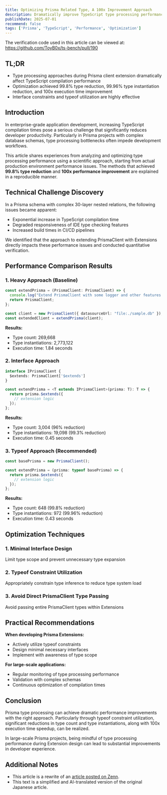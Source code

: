 ```yaml
---
title: Optimizing Prisma Related Type, A 100x Improvement Approach
description: Dramatically improve TypeScript type processing performance in Prisma clients. Learn the approach that achieved 100x speedup in real-world measurements
publishDate: 2025-07-01
recommend: false
tags: ['Prisma', 'TypeScript', 'Performance', 'Optimization']
---
```


The verification code used in this article can be viewed at:  
https://github.com/ToyB0x/ts-bench/pull/190

## TL;DR

- Type processing approaches during Prisma client extension dramatically affect TypeScript compilation performance
- Optimization achieved 99.8% type reduction, 99.96% type instantiation reduction, and 100x execution time improvement
- Interface constraints and typeof utilization are highly effective

## Introduction

In enterprise-grade application development, increasing TypeScript compilation times pose a serious challenge that significantly reduces developer productivity. Particularly in Prisma projects with complex database schemas, type processing bottlenecks often impede development workflows.

This article shares experiences from analyzing and optimizing type processing performance using a scientific approach, starting from actual production environment performance issues. The methods that achieved **99.8% type reduction** and **100x performance improvement** are explained in a reproducible manner.

## Technical Challenge Discovery

In a Prisma schema with complex 30-layer nested relations, the following issues became apparent:

- Exponential increase in TypeScript compilation time
- Degraded responsiveness of IDE type checking features
- Increased build times in CI/CD pipelines

We identified that the approach to extending PrismaClient with Extensions directly impacts these performance issues and conducted quantitative verification.

## Performance Comparison Results

### 1. Heavy Approach (Baseline)
```typescript
const extendPrisma = (PrismaClient: PrismaClient) => {
  console.log("Extend PrismaClient with some logger and other features...");
  return PrismaClient;
};

const client = new PrismaClient({ datasourceUrl: "file:./sample.db" });
const extendedClient = extendPrisma(client);
```

**Results:**
- Type count: 269,668
- Type instantiations: 2,773,122
- Execution time: 1.84 seconds

### 2. Interface Approach
```typescript
interface IPrismaClient {
  $extends: PrismaClient['$extends']
}

const extendPrisma = <T extends IPrismaClient>(prisma: T): T => {
  return prisma.$extends({
    // extension logic
  });
};
```

**Results:**
- Type count: 3,004 (96% reduction)
- Type instantiations: 19,098 (99.3% reduction)
- Execution time: 0.45 seconds

### 3. Typeof Approach (Recommended)
```typescript
const basePrisma = new PrismaClient();

const extendPrisma = (prisma: typeof basePrisma) => {
  return prisma.$extends({
    // extension logic
  });
};
```

**Results:**
- Type count: 648 (99.8% reduction)
- Type instantiations: 972 (99.96% reduction)
- Execution time: 0.43 seconds

## Optimization Techniques

### 1. Minimal Interface Design
Limit type scope and prevent unnecessary type expansion

### 2. Typeof Constraint Utilization
Appropriately constrain type inference to reduce type system load

### 3. Avoid Direct PrismaClient Type Passing
Avoid passing entire PrismaClient types within Extensions

## Practical Recommendations

**When developing Prisma Extensions:**
- Actively utilize typeof constraints
- Design minimal necessary interfaces
- Implement with awareness of type scope

**For large-scale applications:**
- Regular monitoring of type processing performance
- Validation with complex schemas
- Continuous optimization of compilation times

## Conclusion

Prisma type processing can achieve dramatic performance improvements with the right approach. Particularly through typeof constraint utilization, significant reductions in type count and type instantiations, along with 100x execution time speedup, can be realized.

In large-scale Prisma projects, being mindful of type processing performance during Extension design can lead to substantial improvements in developer experience.

## Additional Notes

- This article is a rewrite of an [article posted on Zenn](https://zenn.dev/toyb0x/articles/b43251f6ce65fb).
- This text is a simplified and AI-translated version of the original Japanese article.
